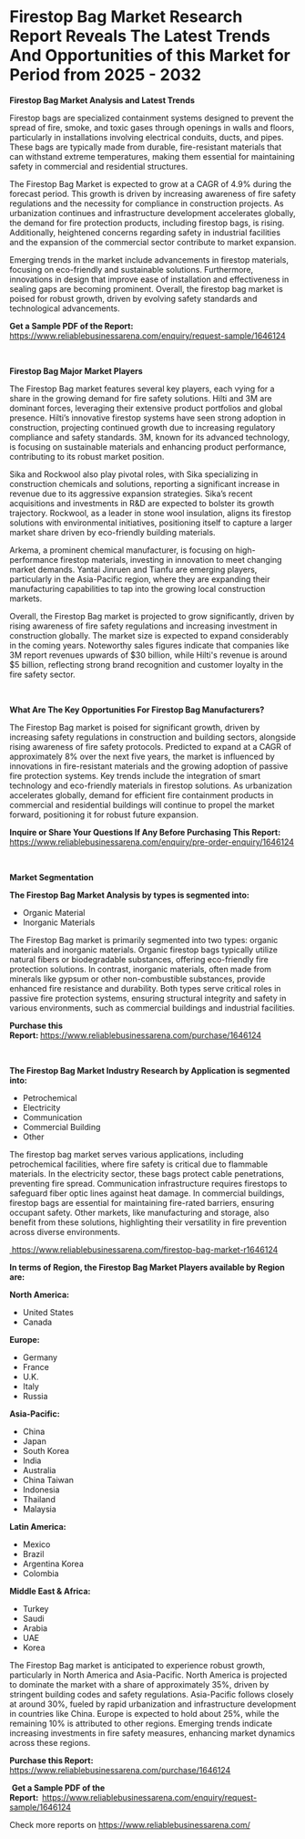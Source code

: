 <p><h1>Firestop Bag Market Research Report Reveals The Latest Trends And Opportunities of this Market for Period from 2025 - 2032</h1></p><p><strong>Firestop Bag Market Analysis and Latest Trends</strong></p>
<p><p>Firestop bags are specialized containment systems designed to prevent the spread of fire, smoke, and toxic gases through openings in walls and floors, particularly in installations involving electrical conduits, ducts, and pipes. These bags are typically made from durable, fire-resistant materials that can withstand extreme temperatures, making them essential for maintaining safety in commercial and residential structures.</p><p>The Firestop Bag Market is expected to grow at a CAGR of 4.9% during the forecast period. This growth is driven by increasing awareness of fire safety regulations and the necessity for compliance in construction projects. As urbanization continues and infrastructure development accelerates globally, the demand for fire protection products, including firestop bags, is rising. Additionally, heightened concerns regarding safety in industrial facilities and the expansion of the commercial sector contribute to market expansion.</p><p>Emerging trends in the market include advancements in firestop materials, focusing on eco-friendly and sustainable solutions. Furthermore, innovations in design that improve ease of installation and effectiveness in sealing gaps are becoming prominent. Overall, the firestop bag market is poised for robust growth, driven by evolving safety standards and technological advancements.</p></p>
<p><strong>Get a Sample PDF of the Report:&nbsp;</strong> <a href="https://www.reliablebusinessarena.com/enquiry/request-sample/1646124?utm_campaign=3118&utm_medium=2&utm_source=Github&utm_content=ia&utm_term=02042025&utm_id=firestop-bag">https://www.reliablebusinessarena.com/enquiry/request-sample/1646124</a></p>
<p>&nbsp;</p>
<p><strong>Firestop Bag Major Market Players</strong></p>
<p><p>The Firestop Bag market features several key players, each vying for a share in the growing demand for fire safety solutions. Hilti and 3M are dominant forces, leveraging their extensive product portfolios and global presence. Hilti’s innovative firestop systems have seen strong adoption in construction, projecting continued growth due to increasing regulatory compliance and safety standards. 3M, known for its advanced technology, is focusing on sustainable materials and enhancing product performance, contributing to its robust market position.</p><p>Sika and Rockwool also play pivotal roles, with Sika specializing in construction chemicals and solutions, reporting a significant increase in revenue due to its aggressive expansion strategies. Sika’s recent acquisitions and investments in R&D are expected to bolster its growth trajectory. Rockwool, as a leader in stone wool insulation, aligns its firestop solutions with environmental initiatives, positioning itself to capture a larger market share driven by eco-friendly building materials.</p><p>Arkema, a prominent chemical manufacturer, is focusing on high-performance firestop materials, investing in innovation to meet changing market demands. Yantai Jinruen and Tianfu are emerging players, particularly in the Asia-Pacific region, where they are expanding their manufacturing capabilities to tap into the growing local construction markets.</p><p>Overall, the Firestop Bag market is projected to grow significantly, driven by rising awareness of fire safety regulations and increasing investment in construction globally. The market size is expected to expand considerably in the coming years. Noteworthy sales figures indicate that companies like 3M report revenues upwards of $30 billion, while Hilti's revenue is around $5 billion, reflecting strong brand recognition and customer loyalty in the fire safety sector.</p></p>
<p>&nbsp;</p>
<p><strong>What Are The Key Opportunities For Firestop Bag Manufacturers?</strong></p>
<p><p>The Firestop Bag market is poised for significant growth, driven by increasing safety regulations in construction and building sectors, alongside rising awareness of fire safety protocols. Predicted to expand at a CAGR of approximately 8% over the next five years, the market is influenced by innovations in fire-resistant materials and the growing adoption of passive fire protection systems. Key trends include the integration of smart technology and eco-friendly materials in firestop solutions. As urbanization accelerates globally, demand for efficient fire containment products in commercial and residential buildings will continue to propel the market forward, positioning it for robust future expansion.</p></p>
<p><strong>Inquire or Share Your Questions If Any Before Purchasing This Report:</strong> <a href="https://www.reliablebusinessarena.com/enquiry/pre-order-enquiry/1646124?utm_campaign=3118&utm_medium=2&utm_source=Github&utm_content=ia&utm_term=02042025&utm_id=firestop-bag">https://www.reliablebusinessarena.com/enquiry/pre-order-enquiry/1646124</a></p>
<p>&nbsp;</p>
<p><strong>Market Segmentation</strong></p>
<p><strong>The Firestop Bag Market Analysis by types is segmented into:</strong></p>
<p><ul><li>Organic Material</li><li>Inorganic Materials</li></ul></p>
<p><p>The Firestop Bag market is primarily segmented into two types: organic materials and inorganic materials. Organic firestop bags typically utilize natural fibers or biodegradable substances, offering eco-friendly fire protection solutions. In contrast, inorganic materials, often made from minerals like gypsum or other non-combustible substances, provide enhanced fire resistance and durability. Both types serve critical roles in passive fire protection systems, ensuring structural integrity and safety in various environments, such as commercial buildings and industrial facilities.</p></p>
<p><strong>Purchase this Report:&nbsp;</strong><a href="https://www.reliablebusinessarena.com/purchase/1646124?utm_campaign=3118&utm_medium=2&utm_source=Github&utm_content=ia&utm_term=02042025&utm_id=firestop-bag">https://www.reliablebusinessarena.com/purchase/1646124</a></p>
<p>&nbsp;</p>
<p><strong>The Firestop Bag Market Industry Research by Application is segmented into:</strong></p>
<p><ul><li>Petrochemical</li><li>Electricity</li><li>Communication</li><li>Commercial Building</li><li>Other</li></ul></p>
<p><p>The firestop bag market serves various applications, including petrochemical facilities, where fire safety is critical due to flammable materials. In the electricity sector, these bags protect cable penetrations, preventing fire spread. Communication infrastructure requires firestops to safeguard fiber optic lines against heat damage. In commercial buildings, firestop bags are essential for maintaining fire-rated barriers, ensuring occupant safety. Other markets, like manufacturing and storage, also benefit from these solutions, highlighting their versatility in fire prevention across diverse environments.</p></p>
<p><a href="https://www.reliablebusinessarena.com/firestop-bag-market-r1646124?utm_campaign=3118&utm_medium=2&utm_source=Github&utm_content=ia&utm_term=02042025&utm_id=firestop-bag">&nbsp;https://www.reliablebusinessarena.com/firestop-bag-market-r1646124</a></p>
<p><strong>In terms of Region, the Firestop Bag Market Players available by Region are:</strong></p>
<p>
    <p> <strong> North America: </strong>
        <ul>
            <li>United States</li>
            <li>Canada</li>
        </ul>
        </p> 
    <p> <strong> Europe: </strong>
        <ul>
            <li>Germany</li>
            <li>France</li>
            <li>U.K.</li>
            <li>Italy</li>
            <li>Russia</li>
        </ul>
        </p> 
    <p> <strong> Asia-Pacific: </strong>
        <ul>
            <li>China</li>
            <li>Japan</li>
            <li>South Korea</li>
            <li>India</li>
            <li>Australia</li>
            <li>China Taiwan</li>
            <li>Indonesia</li>
            <li>Thailand</li>
            <li>Malaysia</li>
        </ul>
        </p> 
    <p> <strong> Latin America: </strong>
        <ul>
            <li>Mexico</li>
            <li>Brazil</li>
            <li>Argentina Korea</li>
            <li>Colombia</li>
        </ul>
        </p> 
    <p> <strong> Middle East & Africa: </strong>
        <ul>
            <li>Turkey</li>
            <li>Saudi</li>
            <li>Arabia</li>
            <li>UAE</li>
            <li>Korea</li>
        </ul>
    </p>
    </p>
<p><p>The Firestop Bag market is anticipated to experience robust growth, particularly in North America and Asia-Pacific. North America is projected to dominate the market with a share of approximately 35%, driven by stringent building codes and safety regulations. Asia-Pacific follows closely at around 30%, fueled by rapid urbanization and infrastructure development in countries like China. Europe is expected to hold about 25%, while the remaining 10% is attributed to other regions. Emerging trends indicate increasing investments in fire safety measures, enhancing market dynamics across these regions.</p></p>
<p><strong>Purchase this Report: </strong><a href="https://www.reliablebusinessarena.com/purchase/1646124?utm_campaign=3118&utm_medium=2&utm_source=Github&utm_content=ia&utm_term=02042025&utm_id=firestop-bag">https://www.reliablebusinessarena.com/purchase/1646124</a></p>
<p>&nbsp;<strong>Get a Sample PDF of the Report:&nbsp;&nbsp;</strong><a href="https://www.reliablebusinessarena.com/enquiry/request-sample/1646124?utm_campaign=3118&utm_medium=2&utm_source=Github&utm_content=ia&utm_term=02042025&utm_id=firestop-bag">https://www.reliablebusinessarena.com/enquiry/request-sample/1646124</a></p>
<p><strong></strong></p>
<p>Check more reports on <a href="https://www.reliablebusinessarena.com/?utm_campaign=3118&utm_medium=2&utm_source=Github&utm_content=ia&utm_term=02042025&utm_id=firestop-bag">https://www.reliablebusinessarena.com/</a></p>